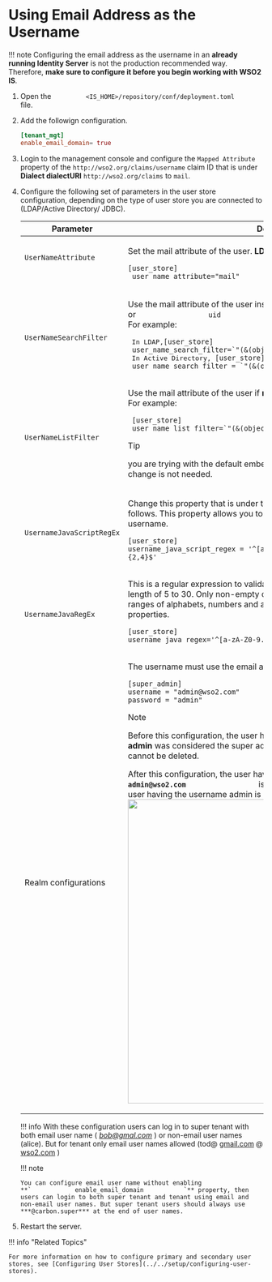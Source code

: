 # Using Email Address as the Username

!!! note
    Configuring the email address as the username in an **already running
    Identity Server** is not the production recommended way. Therefore,
    **make sure to configure it before you begin working with WSO2 IS**.
    

1.  Open the 
    `          <IS_HOME>/repository/conf/deployment.toml         ` file.
2.  Add the followign configuration.

    ``` toml
    [tenant_mgt]
    enable_email_domain= true
    ```

3.  Login to the management console and configure the ` Mapped Attribute
    ` property of the ` http://wso2.org/claims/username ` claim ID that
    is under **Dialect dialectURI** `http://wso2.org/claims` to ` mail
    `.

4.  Configure the following set of parameters in the user store
    configuration, depending on the type of user store you are connected
    to (LDAP/Active Directory/ JDBC).
    <table>
    <thead>
    <tr class="header">
    <th>Parameter</th>
    <th>Description</th>
    </tr>
    </thead>
    <tbody>
    <tr class="odd">
    <td><p><code>                UserNameAttribute               </code></p>
    <p><br />
    </p></td>
    <td><div class="content-wrapper">
    <p>Set the mail attribute of the user. <strong>LDAP/Active Directory only</strong></p>
    <div class="code panel pdl" style="border-width: 1px;">
    <div class="codeContent panelContent pdl">
    <pre class="html/xml" data-syntaxhighlighter-params="brush: html/xml; gutter: false; theme: Confluence" data-theme="Confluence" style="brush: html/xml; gutter: false; theme: Confluence"><code>[user_store] <br> user_name_attribute=&quot;mail&quot;</code></pre>
    </div>
    </div>
    </div></td>
    </tr>
    <tr class="even">
    <td><code>               UserNameSearchFilter              </code></td>
    <td><div class="content-wrapper">
    <p>Use the mail attribute of the user instead of <code>                 cn                </code> or <code>                 uid                </code> . <strong>LDAP/Active Directory only</strong> <br/>For example:</p>
    <div class="code panel pdl" style="border-width: 1px;">
    <div class="codeContent panelContent pdl">
    <pre class="html/xml" data-syntaxhighlighter-params="brush: html/xml; gutter: false; theme: Confluence" data-theme="Confluence" style="brush: html/xml; gutter: false; theme: Confluence"> In LDAP,<code>[user_store] <br> user_name_search_filter=`"(&amp;(objectClass=person)(mail=?))"`</code> <br> In Active Directory, <code>[user_store] <br> user_name_search_filter = `"(&amp;(objectClass=user)(mail=?))"`</pre></code>
    </div>
    </div>
    </div></td>
    </tr>
    <tr class="odd">
    <td><code>               UserNameListFilter              </code></td>
    <td><div class="content-wrapper">
    <p>Use the mail attribute of the user if <strong>necessary. LDAP/Active Directory only</strong> <br/>For example:</p>
    <div class="code panel pdl" style="border-width: 1px;">
    <div class="codeContent panelContent pdl">
    <pre class="html/xml" data-syntaxhighlighter-params="brush: html/xml; gutter: false; theme: Confluence" data-theme="Confluence" style="brush: html/xml; gutter: false; theme: Confluence"> <code>[user_store] <br> user_name_list_filter=`"(&amp;(objectClass=user)(mail=?))"`</code>
    </pre>
    <div class="admonition tip">
    <p class="admonition-title">Tip</p>
    <p>you are trying with the default embedded LDAP user store, this configuration change is not needed.</p>
    </div> 
    </div>
    </div>
    </div></td>
    </tr>
    <tr class="even">
    <td><code>               UsernameJavaScriptRegEx              </code></td>
    <td><div class="content-wrapper">
    <p>Change this property that is under the relevant user store manager tag as follows. This property allows you to add special characters like "@" in the username.</p>
    <div class="code panel pdl" style="border-width: 1px;">
    <div class="codeContent panelContent pdl">
    <pre class="html/xml" data-syntaxhighlighter-params="brush: html/xml; gutter: false; theme: Confluence" data-theme="Confluence" style="brush: html/xml; gutter: false; theme: Confluence"><code>[user_store]<br>username_java_script_regex = &apos;^[a-zA-Z0-9._-]+@[a-zA-Z0-9.-]+\\.[a-zA-Z]{2,4}$&apos;</code></pre></div>
    </div>
    </div>
    </div></td>
    </tr>
    <tr class="odd">
    <td><code>          UsernameJavaRegEx           </code></td>
    <td><div class="content-wrapper">
    <p>This is a regular expression to validate usernames. By default, strings have a length of 5 to 30. Only non-empty characters are allowed. You can provide ranges of alphabets, numbers and also ranges of ASCII values in the RegEx properties.</p>
    <div class="code panel pdl" style="border-width: 1px;">
    <div class="codeContent panelContent pdl">
    <pre class="html/xml" data-syntaxhighlighter-params="brush: html/xml; gutter: false; theme: Confluence" data-theme="Confluence" style="brush: html/xml; gutter: false; theme: Confluence"><code>[user_store]<br>username_java_regex=&apos;^[a-zA-Z0-9._-]+@[a-zA-Z0-9.-]+\\.[a-zA-Z]{2,4}&apos;</code></pre></div>
    </div>
    </div>
    </td>
    </tr>
    <tr class="even">
    <td>Realm configurations</td>
    <td><div class="content-wrapper">
    <p>The username must use the email attribute of the admin user.</p>
    <div class="code panel pdl" style="border-width: 1px;">
    <div class="codeContent panelContent pdl">
    <pre class="html/xml" data-syntaxhighlighter-params="brush: html/xml; gutter: false; theme: Confluence" data-theme="Confluence" style="brush: html/xml; gutter: false; theme: Confluence"><code>[super_admin]<br>username = &quot;admin@wso2.com&quot;<br>password = &quot;admin&quot;</code></pre>
    </div>
    </div>
    <div class="admonition note">
    <p class="admonition-title">Note</p>
    <p>Before this configuration, the user having the username <strong>admin</strong> and password <strong>admin</strong> was considered the super administrator. The super administrator user cannot be deleted.</p>
    <p>After this configuration, the user having the username <strong><code>                  admin@wso2.com                 </code></strong> is considered the super administrator. The user having the username admin is considered as a normal administrator.<br />
    <img src="../assets/img/using-wso2-identity-server/super-admin.png" width="600" /></p></div>
    </div></td>
    </tr>
    </tbody>
    </table>

    !!! info 
        With these configuration users can log in to super tenant with both
        email user name ( *[bob@gmal.com](mailto:bob@wso2.com)* ) or
        non-email user names (alice). But for tenant only email user names
        allowed (tod@ [gmail.com](http://gmail.com) @
        [wso2.com](http://wso2.com) )

    !!! note
    
        You can configure email user name without enabling
        **`            enable_email_domain           `** property, then
        users can login to both super tenant and tenant using email and
        non-email user names. But super tenant users should always use
        ***@carbon.super*** at the end of user names.
    

5.  Restart the server.

!!! info "Related Topics"

    For more information on how to configure primary and secondary user
    stores, see [Configuring User Stores](../../setup/configuring-user-stores).
